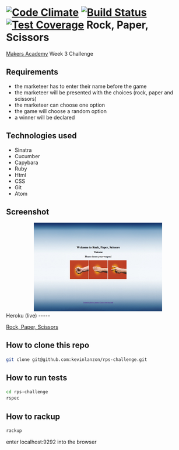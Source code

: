 [![Code Climate](https://codeclimate.com/github/kevinlanzon/rps-challenge/badges/gpa.svg)](https://codeclimate.com/github/kevinlanzon/rps-challenge)
[![Build Status](https://travis-ci.org/kevinlanzon/rps-challenge.svg?branch=master)](https://travis-ci.org/kevinlanzon/rps-challenge)
[![Test Coverage](https://codeclimate.com/github/kevinlanzon/rps-challenge/badges/coverage.svg)](https://codeclimate.com/github/kevinlanzon/rps-challenge)
Rock, Paper, Scissors
==========
[Makers Academy](http://www.makersacademy.com) Week 3 Challenge

Requirements
----
-  the marketeer has to enter their name before the game
-  the marketeer will be presented with the choices (rock, paper and scissors)
-  the marketeer can choose one option
-  the game will choose a random option
-  a winner will be declared


Technologies used
----
- Sinatra
- Cucumber
- Capybara
- Ruby
- Html
- CSS
- Git
- Atom


Screenshot
---
<div align="center">
        <img width="70%" src="public/images/Screen Shot 2015-03-12 at 14.32.12.png">
</div>
Heroku (live)
-----

[Rock, Paper, Scissors](https://rock-paper-scissors-lanzon.herokuapp.com/)


How to clone this repo
----
```sh
git clone git@github.com:kevinlanzon/rps-challenge.git
```

How to run tests
----
```sh
cd rps-challenge
rspec
```

How to rackup
----
```sh
rackup
```
enter localhost:9292 into the browser
